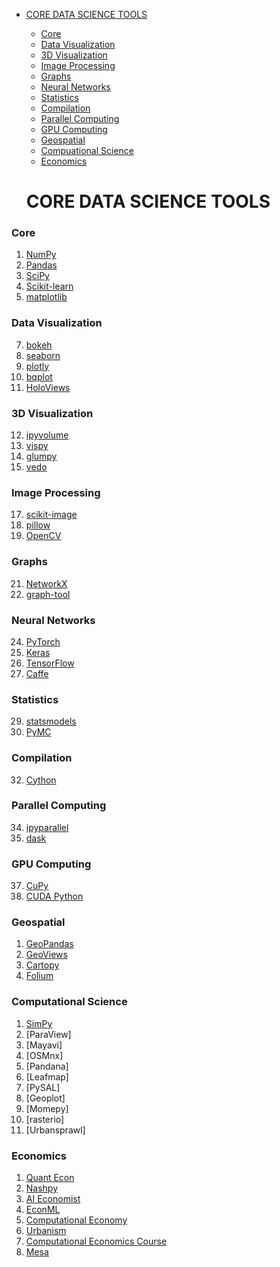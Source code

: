 - [CORE DATA SCIENCE TOOLS](#core-data-science-tools)
  - [Core](#core)
  - [Data Visualization](#data-visualization)
  - [3D Visualization](#3d-visualization)
  - [Image Processing](#image-processing)
  - [Graphs](#graphs)
  - [Neural Networks](#neural-networks)
  - [Statistics](#statistics)
  - [Compilation](#compilation)
  - [Parallel Computing](#parallel-computing)
  - [GPU Computing](#gpu-computing)
  - [Geospatial](#geospatial)
  - [Compuational Science](#computational-science)
  - [Economics](#economics)

  # CORE DATA SCIENCE TOOLS
### Core
1. [NumPy](https://numpy.org/doc/stable/)
2. [Pandas](https://pandas.pydata.org/pandas-docs/stable/)
3. [SciPy](https://docs.scipy.org/doc/scipy/)
4. [Scikit-learn](https://scikit-learn.org/stable/)
5. [matplotlib](https://matplotlib.org/stable/users/index.html)

### Data Visualization
7. [bokeh](https://docs.bokeh.org/en/latest/)
8. [seaborn](https://seaborn.pydata.org/examples/index.html)
9. [plotly](https://plotly.com/python/)
10. [bqplot](https://bqplot.github.io/bqplot/)
11. [HoloViews](https://holoviews.org/gallery/index.html)

### 3D Visualization
12. [ipyvolume](https://ipyvolume.readthedocs.io/en/latest/examples.html)
13. [vispy](https://vispy.org/gallery/index.html)
14. [glumpy](http://glumpy.github.io/gallery.html)
15. [vedo](https://vedo.embl.es/#gallery)

### Image Processing 
17. [scikit-image](https://scikit-image.org/)
18. [pillow](https://pillow.readthedocs.io/en/latest/)
19. [OpenCV](https://opencv.org/)

### Graphs
21. [NetworkX](https://networkx.org/documentation/stable/)
22. [graph-tool](https://graph-tool.skewed.de/)

### Neural Networks
24. [PyTorch](https://pytorch.org/)
25. [Keras](https://keras.io/)
26. [TensorFlow](https://www.tensorflow.org/)
27. [Caffe](http://caffe.berkeleyvision.org/)

### Statistics
29. [statsmodels](https://www.statsmodels.org/stable/index.html)
30. [PyMC](https://www.pymc.io/projects/examples/en/latest/gallery.html)

### Compilation
32. [Cython](https://cython.org/)

### Parallel Computing
34. [ipyparallel](https://ipyparallel.readthedocs.io/en/latest/tutorial/index.html)
35. [dask](https://github.com/dask/dask)

### GPU Computing
37. [CuPy](https://cupy.dev/)
38. [CUDA Python](https://developer.nvidia.com/cuda-python)

### Geospatial 
1. [GeoPandas](https://geopandas.org/en/latest/)
2. [GeoViews](https://geoviews.org/)
3. [Cartopy](https://scitools.org.uk/cartopy/docs/latest/gallery/index.html)
4. [Folium](http://python-visualization.github.io/folium/)

### Computational Science
1. [SimPy](https://simpy.readthedocs.io/en/latest/)
2. [ParaView]
3. [Mayavi]
4. [OSMnx]
5. [Pandana]
6. [Leafmap]
7. [PySAL]
8. [Geoplot]
9. [Momepy]
10. [rasterio]
11. [Urbansprawl]

### Economics
1. [Quant Econ](https://github.com/QuantEcon/QuantEcon.py)
2. [Nashpy](https://simpy.readthedocs.io/en/latest/)
3. [AI Economist](https://github.com/salesforce/ai-economist)
4. [EconML](https://github.com/py-why/EconML)
5. [Computational Economy](https://github.com/uwol/computational-economy)
6. [Urbanism](https://github.com/UDST/urbansim)
7. [Computational Economics Course](https://juejung.github.io/jdocs/Comp/html/index.html)
8. [Mesa](https://github.com/projectmesa/mesa)
